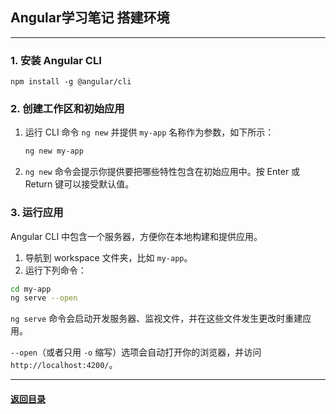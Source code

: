 ## Angular学习笔记 搭建环境

---

### 1. 安装 Angular CLI

```
npm install -g @angular/cli
```

### 2. 创建工作区和初始应用

1. 运行 CLI 命令 `ng new` 并提供 `my-app` 名称作为参数，如下所示：

   ```sh
   ng new my-app
   ```

2. `ng new` 命令会提示你提供要把哪些特性包含在初始应用中。按 Enter 或 Return 键可以接受默认值。

### 3. 运行应用

Angular CLI 中包含一个服务器，方便你在本地构建和提供应用。

1. 导航到 workspace 文件夹，比如 `my-app`。
2. 运行下列命令：

```sh
cd my-app
ng serve --open
```

`ng serve` 命令会启动开发服务器、监视文件，并在这些文件发生更改时重建应用。

`--open`（或者只用 `-o` 缩写）选项会自动打开你的浏览器，并访问 `http://localhost:4200/`。





---

#### [返回目录](./)